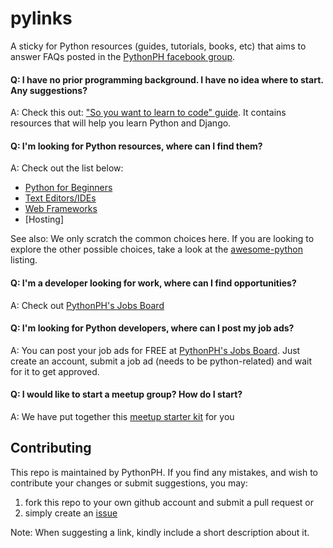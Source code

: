 # pylinks
A sticky for Python resources (guides, tutorials, books, etc) that aims to answer FAQs posted in the [PythonPH facebook group](https://www.facebook.com/groups/pythonph/).

#### Q: I have no prior programming background. I have no idea where to start. Any suggestions?
A: Check this out: ["So you want to learn to code" guide](http://williln.github.io/). It contains resources that will help you learn Python and Django.

#### Q: I'm looking for Python resources, where can I find them?
A: Check out the list below:
- [Python for Beginners](https://github.com/pythonph/pylinks/blob/master/basic-python.md)
- [Text Editors/IDEs](https://github.com/pythonph/pylinks/blob/master/text-editors-ides.md)
- [Web Frameworks](https://github.com/pythonph/pylinks/blob/master/web-frameworks.md)
- [Hosting]

See also:
We only scratch the common choices here. If you are looking to explore the other
possible choices, take a look at the [awesome-python](https://github.com/vinta/awesome-python)
listing.

#### Q: I'm a developer looking for work, where can I find opportunities?
A: Check out [PythonPH's Jobs Board](https://python.ph/jobs/)

#### Q: I'm looking for Python developers, where can I post my job ads?
A: You can post your job ads for FREE at [PythonPH's Jobs Board](https://python.ph/jobs/). Just create an account, submit a job ad (needs to be python-related) and wait for it to get approved.

#### Q: I would like to start a meetup group? How do I start?
A: We have put together this [meetup starter kit](https://github.com/pythonph/meetup-starter-kit/blob/master/README.md) for you

## Contributing
This repo is maintained by PythonPH. If you find any mistakes, and wish to contribute your changes or submit suggestions, you may:
1. fork this repo to your own github account and submit a pull request or 
2. simply create an [issue](https://github.com/pythonph/pylinks/issues)

Note: When suggesting a link, kindly include a short description about it.
